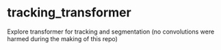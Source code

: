 # tracking_transformer
Explore transformer for tracking and segmentation
(no convolutions were harmed during the making of this repo)

